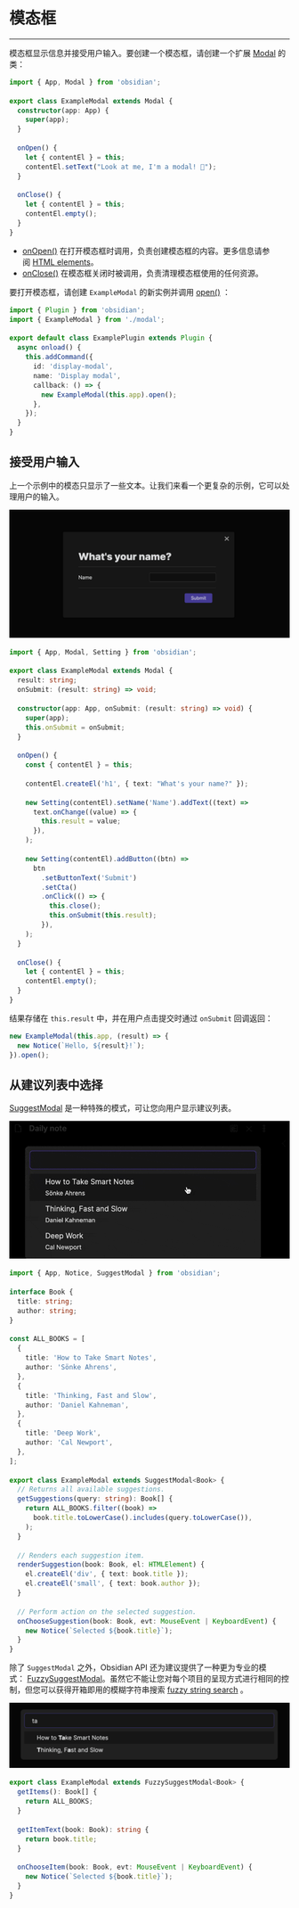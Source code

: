 <!--
 * @Author: Raistlind johnd0712@gmail.com
 * @Date: 2024-01-18 10:18:00
 * @LastEditors: Raistlind
 * @LastEditTime: 2024-01-18 10:18:00
 * @Description:
-->

# 模态框

---

模态框显示信息并接受用户输入。要创建一个模态框，请创建一个扩展 [Modal](https://docs.obsidian.md/Reference/TypeScript+API/Modal/Modal) 的类：

```ts
import { App, Modal } from 'obsidian';

export class ExampleModal extends Modal {
  constructor(app: App) {
    super(app);
  }

  onOpen() {
    let { contentEl } = this;
    contentEl.setText("Look at me, I'm a modal! 👀");
  }

  onClose() {
    let { contentEl } = this;
    contentEl.empty();
  }
}
```

- [onOpen()](https://docs.obsidian.md/Reference/TypeScript+API/View/onOpen) 在打开模态框时调用，负责创建模态框的内容。更多信息请参阅 [HTML elements](https://docs.obsidian.md/Plugins/User+interface/HTML+elements)。
- [onClose()](https://docs.obsidian.md/Reference/TypeScript+API/Modal/onClose) 在模态框关闭时被调用，负责清理模态框使用的任何资源。

要打开模态框，请创建 `ExampleModal` 的新实例并调用 [open()](https://docs.obsidian.md/Reference/TypeScript+API/Modal/open) ：

```ts
import { Plugin } from 'obsidian';
import { ExampleModal } from './modal';

export default class ExamplePlugin extends Plugin {
  async onload() {
    this.addCommand({
      id: 'display-modal',
      name: 'Display modal',
      callback: () => {
        new ExampleModal(this.app).open();
      },
    });
  }
}
```

## 接受用户输入

上一个示例中的模态只显示了一些文本。让我们来看一个更复杂的示例，它可以处理用户的输入。

![ttdgq](../../../../public/images/ttdgq.png)

```ts
import { App, Modal, Setting } from 'obsidian';

export class ExampleModal extends Modal {
  result: string;
  onSubmit: (result: string) => void;

  constructor(app: App, onSubmit: (result: string) => void) {
    super(app);
    this.onSubmit = onSubmit;
  }

  onOpen() {
    const { contentEl } = this;

    contentEl.createEl('h1', { text: "What's your name?" });

    new Setting(contentEl).setName('Name').addText((text) =>
      text.onChange((value) => {
        this.result = value;
      }),
    );

    new Setting(contentEl).addButton((btn) =>
      btn
        .setButtonText('Submit')
        .setCta()
        .onClick(() => {
          this.close();
          this.onSubmit(this.result);
        }),
    );
  }

  onClose() {
    let { contentEl } = this;
    contentEl.empty();
  }
}
```

结果存储在 `this.result` 中，并在用户点击提交时通过 `onSubmit` 回调返回：

```ts
new ExampleModal(this.app, (result) => {
  new Notice(`Hello, ${result}!`);
}).open();
```

## 从建议列表中选择

[SuggestModal](https://docs.obsidian.md/Reference/TypeScript+API/SuggestModal) 是一种特殊的模式，可让您向用户显示建议列表。

![4hqsi](../../../../public/images/4hqsi.gif)

```ts
import { App, Notice, SuggestModal } from 'obsidian';

interface Book {
  title: string;
  author: string;
}

const ALL_BOOKS = [
  {
    title: 'How to Take Smart Notes',
    author: 'Sönke Ahrens',
  },
  {
    title: 'Thinking, Fast and Slow',
    author: 'Daniel Kahneman',
  },
  {
    title: 'Deep Work',
    author: 'Cal Newport',
  },
];

export class ExampleModal extends SuggestModal<Book> {
  // Returns all available suggestions.
  getSuggestions(query: string): Book[] {
    return ALL_BOOKS.filter((book) =>
      book.title.toLowerCase().includes(query.toLowerCase()),
    );
  }

  // Renders each suggestion item.
  renderSuggestion(book: Book, el: HTMLElement) {
    el.createEl('div', { text: book.title });
    el.createEl('small', { text: book.author });
  }

  // Perform action on the selected suggestion.
  onChooseSuggestion(book: Book, evt: MouseEvent | KeyboardEvent) {
    new Notice(`Selected ${book.title}`);
  }
}
```

除了 `SuggestModal` 之外，Obsidian API 还为建议提供了一种更为专业的模式： [FuzzySuggestModal](https://docs.obsidian.md/Reference/TypeScript+API/FuzzySuggestModal)。虽然它不能让您对每个项目的呈现方式进行相同的控制，但您可以获得开箱即用的模糊字符串搜索 [fuzzy string search](https://en.wikipedia.org/wiki/Approximate_string_matching) 。

![4wo3c](../../../../public/images/4wo3c.png)

```ts
export class ExampleModal extends FuzzySuggestModal<Book> {
  getItems(): Book[] {
    return ALL_BOOKS;
  }

  getItemText(book: Book): string {
    return book.title;
  }

  onChooseItem(book: Book, evt: MouseEvent | KeyboardEvent) {
    new Notice(`Selected ${book.title}`);
  }
}
```
